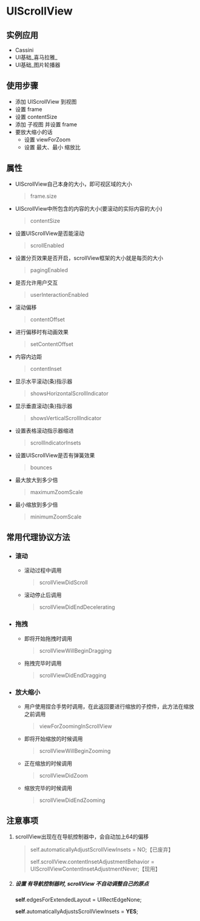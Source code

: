 # UIScrollView

## 实例应用

- Cassini
- UI基础_喜马拉雅_
- UI基础_图片轮播器

## 使用步骤

- 添加 UIScrollView 到视图
- 设置 frame
- 设置 contentSize
- 添加 子视图 并设置 frame
- 要放大缩小的话
  - 设置 viewForZoom
  - 设置 最大、最小 缩放比

## 属性

- UIScrollView自己本身的大小，即可视区域的大小

  > frame.size

- UIScrollView中所包含的内容的大小(要滚动的实际内容的大小)

  > contentSize

- 设置UIScrollView是否能滚动

  > scrollEnabled 

- 设置分页效果是否开启，scrollView框架的大小就是每页的大小

  > pagingEnabled

- 是否允许用户交互

  > userInteractionEnabled

- 滚动偏移

  > contentOffset

- 进行偏移时有动画效果

  > setContentOffset 

- 内容内边距

  > contentInset 

- 显示水平滚动(条)指示器

  > showsHorizontalScrollIndicator

- 显示垂直滚动(条)指示器

  > showsVerticalScrollIndicator

- 设置表格滚动指示器缩进

  > scrollIndicatorInsets

- 设置UIScrollView是否有弹簧效果

  > bounces 

- 最大放大到多少倍

  > maximumZoomScale

- 最小缩放到多少倍

  > minimumZoomScale



## 常用代理协议方法

- ### 滚动

  - 滚动过程中调用

    > scrollViewDidScroll

  - 滚动停止后调用

    > scrollViewDidEndDecelerating

- ### 拖拽

  - 即将开始拖拽时调用

    > scrollViewWillBeginDragging

  - 拖拽完毕时调用

    > scrollViewDidEndDragging

- ### 放大缩小

  - 用户使用捏合手势时调用，在此返回要进行缩放的子控件，此方法在缩放之前调用

    > viewForZoomingInScrollView

  - 即将开始缩放的时候调用

    > scrollViewWillBeginZooming

  - 正在缩放的时候调用

    > scrollViewDidZoom

  - 缩放完毕的时候调用

    > scrollViewDidEndZooming

## 注意事项

1. scrollView出现在在导航控制器中，会自动加上64的偏移

   > self.automaticallyAdjustScrollViewInsets = NO;【已废弃】
   >
   > self.scrollView.contentInsetAdjustmentBehavior = UIScrollViewContentInsetAdjustmentNever;【现用】

2. ##### 设置 有导航控制器时, scrollView 不自动调整自己的原点

     **self**.edgesForExtendedLayout = UIRectEdgeNone;

     **self**.automaticallyAdjustsScrollViewInsets = **YES**;

